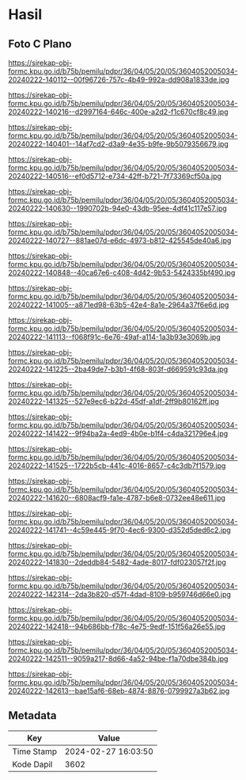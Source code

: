 # Hasil

## Foto C Plano

https://sirekap-obj-formc.kpu.go.id/b75b/pemilu/pdpr/36/04/05/20/05/3604052005034-20240222-140112--00f96726-757c-4b49-992a-dd908a1833de.jpg

https://sirekap-obj-formc.kpu.go.id/b75b/pemilu/pdpr/36/04/05/20/05/3604052005034-20240222-140216--d2997164-646c-400e-a2d2-f1c670cf8c49.jpg

https://sirekap-obj-formc.kpu.go.id/b75b/pemilu/pdpr/36/04/05/20/05/3604052005034-20240222-140401--14af7cd2-d3a9-4e35-b9fe-9b5079356679.jpg

https://sirekap-obj-formc.kpu.go.id/b75b/pemilu/pdpr/36/04/05/20/05/3604052005034-20240222-140516--ef0d5712-e734-42ff-b721-7f73369cf50a.jpg

https://sirekap-obj-formc.kpu.go.id/b75b/pemilu/pdpr/36/04/05/20/05/3604052005034-20240222-140630--1990702b-94e0-43db-95ee-4df41c117e57.jpg

https://sirekap-obj-formc.kpu.go.id/b75b/pemilu/pdpr/36/04/05/20/05/3604052005034-20240222-140727--881ae07d-e6dc-4973-b812-425545de40a6.jpg

https://sirekap-obj-formc.kpu.go.id/b75b/pemilu/pdpr/36/04/05/20/05/3604052005034-20240222-140848--40ca67e6-c408-4d42-9b53-5424335bf490.jpg

https://sirekap-obj-formc.kpu.go.id/b75b/pemilu/pdpr/36/04/05/20/05/3604052005034-20240222-141005--a871ed98-63b5-42e4-8a1e-2964a37f6e6d.jpg

https://sirekap-obj-formc.kpu.go.id/b75b/pemilu/pdpr/36/04/05/20/05/3604052005034-20240222-141113--f068f91c-6e76-49af-a114-1a3b93e3069b.jpg

https://sirekap-obj-formc.kpu.go.id/b75b/pemilu/pdpr/36/04/05/20/05/3604052005034-20240222-141225--2ba49de7-b3b1-4f68-803f-d669591c93da.jpg

https://sirekap-obj-formc.kpu.go.id/b75b/pemilu/pdpr/36/04/05/20/05/3604052005034-20240222-141325--527e9ec6-b22d-45df-a1df-2ff9b80162ff.jpg

https://sirekap-obj-formc.kpu.go.id/b75b/pemilu/pdpr/36/04/05/20/05/3604052005034-20240222-141422--9f94ba2a-4ed9-4b0e-b1f4-c4da321796e4.jpg

https://sirekap-obj-formc.kpu.go.id/b75b/pemilu/pdpr/36/04/05/20/05/3604052005034-20240222-141525--1722b5cb-441c-4016-8657-c4c3db7f1579.jpg

https://sirekap-obj-formc.kpu.go.id/b75b/pemilu/pdpr/36/04/05/20/05/3604052005034-20240222-141620--6808acf9-fa1e-4787-b6e8-0732ee48e611.jpg

https://sirekap-obj-formc.kpu.go.id/b75b/pemilu/pdpr/36/04/05/20/05/3604052005034-20240222-141741--4c59e445-9f70-4ec6-9300-d352d5ded6c2.jpg

https://sirekap-obj-formc.kpu.go.id/b75b/pemilu/pdpr/36/04/05/20/05/3604052005034-20240222-141830--2deddb84-5482-4ade-8017-fdf023057f2f.jpg

https://sirekap-obj-formc.kpu.go.id/b75b/pemilu/pdpr/36/04/05/20/05/3604052005034-20240222-142314--2da3b820-d57f-4dad-8109-b959746d66e0.jpg

https://sirekap-obj-formc.kpu.go.id/b75b/pemilu/pdpr/36/04/05/20/05/3604052005034-20240222-142418--94b686bb-f78c-4e75-9edf-151f56a26e55.jpg

https://sirekap-obj-formc.kpu.go.id/b75b/pemilu/pdpr/36/04/05/20/05/3604052005034-20240222-142511--9059a217-8d66-4a52-94be-f1a70dbe384b.jpg

https://sirekap-obj-formc.kpu.go.id/b75b/pemilu/pdpr/36/04/05/20/05/3604052005034-20240222-142613--bae15af6-68eb-4874-8876-0799927a3b62.jpg


## Metadata

| Key        | Value               |
| ---------- | ------------------- |
| Time Stamp | 2024-02-27 16:03:50 |
| Kode Dapil | 3602                |



